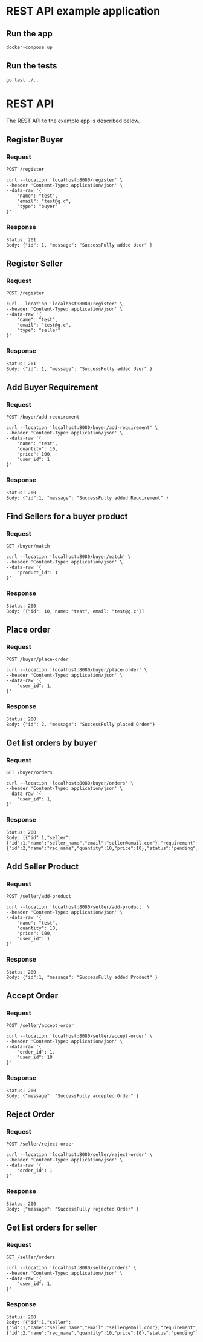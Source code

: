 # REST API example application

## Run the app

    docker-compose up

## Run the tests

    go test ./...

# REST API

The REST API to the example app is described below.

## Register Buyer

### Request

`POST /register`

    curl --location 'localhost:8080/register' \
    --header 'Content-Type: application/json' \
    --data-raw '{
        "name": "test",
        "email": "test@g.c",
        "type": "buyer"
    }'

### Response

    Status: 201
    Body: {"id": 1, "message": "SuccessFully added User" }

## Register Seller

### Request

`POST /register`

    curl --location 'localhost:8080/register' \
    --header 'Content-Type: application/json' \
    --data-raw '{
        "name": "test",
        "email": "test@g.c",
        "type": "seller"
    }'

### Response

    Status: 201
    Body: {"id": 1, "message": "SuccessFully added User" }


## Add Buyer Requirement

### Request

`POST /buyer/add-requirement`

    curl --location 'localhost:8080/buyer/add-requirement' \
    --header 'Content-Type: application/json' \
    --data-raw '{
        "name": "test",
        "quantity": 10,
        "price": 100,
        "user_id": 1
    }'

### Response

    Status: 200
    Body: {"id":1, "message": "SuccessFully added Requirement" }

## Find Sellers for a buyer product

### Request

`GET /buyer/match`

    curl --location 'localhost:8080/buyer/match' \
    --header 'Content-Type: application/json' \
    --data-raw '{
        "product_id": 1
    }'

### Response

    Status: 200
    Body: [{"id": 10, name: "test", email: "test@g.c"}]

## Place order

### Request

`POST /buyer/place-order`

    curl --location 'localhost:8080/buyer/place-order' \
    --header 'Content-Type: application/json' \
    --data-raw '{
        "user_id": 1,
    }'

### Response

    Status: 200
    Body: {"id": 2, "message": "SuccessFully placed Order"}

## Get list orders by buyer

### Request

`GET /buyer/orders`

    curl --location 'localhost:8080/buyer/orders' \
    --header 'Content-Type: application/json' \
    --data-raw '{
        "user_id": 1,
    }'

### Response

    Status: 200
    Body: [{"id":1,"seller":{"id":1,"name":"seller_name","email":"seller@email.com"},"requirement":{"id":2,"name":"req_name","quantity":10,"price":10},"status":"pending"}]


## Add Seller Product

### Request

`POST /seller/add-product`

    curl --location 'localhost:8080/seller/add-product' \
    --header 'Content-Type: application/json' \
    --data-raw '{
        "name": "test",
        "quantity": 10,
        "price": 100,
        "user_id": 1
    }'

### Response

    Status: 200
    Body: {"id":1, "message": "SuccessFully added Product" }

## Accept Order

### Request

`POST /seller/accept-order`

    curl --location 'localhost:8080/seller/accept-order' \
    --header 'Content-Type: application/json' \
    --data-raw '{
        "order_id": 1,
        "user_id": 10
    }'

### Response

    Status: 200
    Body: {"message": "SuccessFully accepted Order" }

## Reject Order

### Request

`POST /seller/reject-order`

    curl --location 'localhost:8080/seller/reject-order' \
    --header 'Content-Type: application/json' \
    --data-raw '{
        "order_id": 1
    }'

### Response

    Status: 200
    Body: {"message": "SuccessFully rejected Order" }

## Get list orders for seller

### Request

`GET /seller/orders`

    curl --location 'localhost:8080/seller/orders' \
    --header 'Content-Type: application/json' \
    --data-raw '{
        "user_id": 1,
    }'

### Response

    Status: 200
    Body: [{"id":1,"seller":{"id":1,"name":"seller_name","email":"seller@email.com"},"requirement":{"id":2,"name":"req_name","quantity":10,"price":10},"status":"pending"}]
